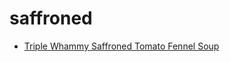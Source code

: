 # saffroned

 * [Triple Whammy Saffroned Tomato Fennel Soup](index/t/triple-whammy-saffroned-tomato-fennel-soup-232421.json)
